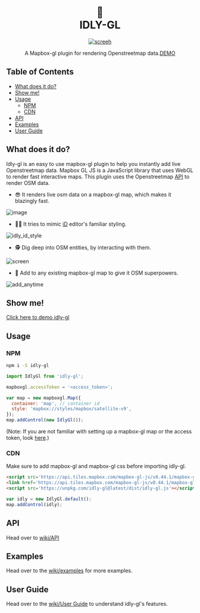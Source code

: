<h1 align="center">
  <br>
 🍚
  <br>
  IDLY-GL
  <br>
</h1>
<p align="center">
  <a href="https://badge.fury.io/js/electron-markdownify">
    <img src="https://user-images.githubusercontent.com/6966254/39964464-e91b3f56-56a2-11e8-80c8-27b915b9f41a.gif"
         alt="screeh">
  </a>
</p>
<div align="center">
A Mapbox-gl plugin for rendering Openstreetmap data.<a href="https://kepta.github.io/idly/idly-gl/">DEMO</a>
</div>

<h2>Table of Contents</h2>

<!-- toc -->

* [What does it do?](#what-does-it-do)
* [Show me!](#show-me)
* [Usage](#usage)
  * [NPM](#npm)
  * [CDN](#cdn)
* [API](#api)
* [Examples](#examples)
* [User Guide](#user-guide)

<!-- tocstop -->

## What does it do?

Idly-gl is an easy to use mapbox-gl plugin to help you instantly add live Openstreetmap data. Mapbox GL JS is a JavaScript library that uses WebGL to render fast interactive maps. This plugin uses the Openstreetmap [API](https://wiki.openstreetmap.org/wiki/API_v0.6#Retrieving_map_data_by_bounding_box:_GET_.2Fapi.2F0.6.2Fmap) to render OSM data.

* 😎 It renders live osm data on a mapbox-gl map, which makes it blazingly fast.

![image](https://user-images.githubusercontent.com/6966254/39957287-340973d8-560e-11e8-92ee-73f4fdb85cd2.png)

* 👯‍♀️ It tries to mimic [iD](https://github.com/openstreetmap/iD) editor's familiar styling.

![idly_id_style](https://user-images.githubusercontent.com/6966254/39957431-baeb8c86-5610-11e8-9b7f-a0aca9c884e2.gif)

* 🕵 Dig deep into OSM entities, by interacting with them.

![screen](https://user-images.githubusercontent.com/6966254/38627360-d0e20dc8-3d7c-11e8-9398-31c2ca8c8d64.gif)

* 💪 Add to any existing mapbox-gl map to give it OSM superpowers.

![add_anytime](https://user-images.githubusercontent.com/6966254/39964382-137eb1ee-56a1-11e8-8883-c1ece2606764.gif)

## Show me!

[Click here to demo idly-gl](https://kepta.github.io/idly/idly-gl/)

## Usage

### NPM

```bash
npm i -S idly-gl
```

```javascript
import IdlyGl from 'idly-gl';

mapboxgl.accessToken = '<access_token>';

var map = new mapboxgl.Map({
  container: 'map', // container id
  style: 'mapbox://styles/mapbox/satellite-v9',
});
map.addControl(new IdlyGl());
```

(Note: If you are not familiar with setting up a mapbox-gl map or the access token, look [here](https://www.mapbox.com/mapbox-gl-js/example/simple-map/).)

### CDN

Make sure to add mapbox-gl and mapbox-gl css before importing idly-gl.

```HTML
<script src='https://api.tiles.mapbox.com/mapbox-gl-js/v0.44.1/mapbox-gl.js'></script>
<link href='https://api.tiles.mapbox.com/mapbox-gl-js/v0.44.1/mapbox-gl.css' rel='stylesheet' />
<script src='https://unpkg.com/idly-gl@latest/dist/idly-gl.js'></script>
```

```javascript
var idly = new IdlyGl.default();
map.addControl(idly);
```

## API

Head over to [wiki/API](https://github.com/kepta/idly/wiki/API)

## Examples

Head over to the [wiki/examples](https://github.com/kepta/idly/wiki/idly-gl/example.md) for more examples.

## User Guide

Head over to the [wiki/User Guide](https://github.com/kepta/idly/wiki/User_Guide) to understand idly-gl's features.

